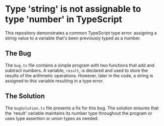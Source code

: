 # Type 'string' is not assignable to type 'number' in TypeScript

This repository demonstrates a common TypeScript type error: assigning a string value to a variable that's been previously typed as a number.

## The Bug

The `bug.ts` file contains a simple program with two functions that add and subtract numbers.  A variable, `result`, is declared and used to store the results of the arithmetic operations. However, later in the code, a string is assigned to this variable resulting in a type error.

## The Solution

The `bugSolution.ts` file presents a fix for this bug. The solution ensures that the 'result' variable maintains its number type throughout the program or uses type assertion or union types as needed.